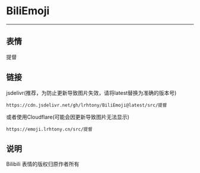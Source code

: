 # BiliEmoji
---
## 表情
提督
## 链接
jsdelivr(推荐，为防止更新导致图片失效，请将latest替换为准确的版本号)
```
https://cdn.jsdelivr.net/gh/lrhtony/BiliEmoji@latest/src/提督
```
或者使用Cloudflare(可能会因更新导致图片无法显示)
```
https://emoji.lrhtony.cn/src/提督
```
## 说明
Bilibili 表情的版权归原作者所有
